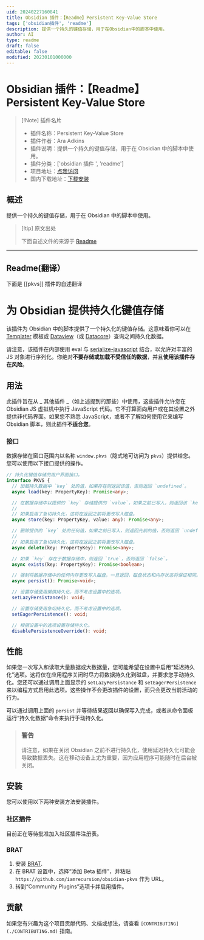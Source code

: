 ```yaml
---
uid: 20240227160841
title: Obsidian 插件：【Readme】Persistent Key-Value Store
tags: ['obsidian插件', 'readme']
description: 提供一个持久的键值存储，用于在Obsidian中的脚本中使用。
author: AI
type: readme
draft: false
editable: false
modified: 20230101000000
---
```


# Obsidian 插件：【Readme】Persistent Key-Value Store

> [!Note] 插件名片
> - 插件名称：Persistent Key-Value Store
> - 插件作者：Ara Adkins
> - 插件说明：提供一个持久的键值存储，用于在 Obsidian 中的脚本中使用。
> - 插件分类：['obsidian 插件 ', 'readme']
> - 项目地址：[点我访问](https://github.com/iamrecursion/obsidian-pkvs)
> - 国内下载地址：[下载安装](https://pkmer.cn/products/plugin/pluginMarket/?pkvs)

## 概述

提供一个持久的键值存储，用于在 Obsidian 中的脚本中使用。

> [!tip] 原文出处
>
>下面自述文件的来源于 [Readme](https://ghproxy.net/https://raw.githubusercontent.com/iamrecursion/obsidian-pkvs/master/README.md)

---

## Readme(翻译）

下面是 [[pkvs]] 插件的自述翻译

# 为 Obsidian 提供持久化键值存储

该插件为 Obsidian 中的脚本提供了一个持久化的键值存储。这意味着你可以在 [Templater](https://github.com/SilentVoid13/Templater) 模板或 [Dataview](https://github.com/blacksmithgu/obsidian-dataview)（或 [Datacore](https://github.com/blacksmithgu/datacore)）查询之间持久化数据。

请注意，该插件在内部使用 eval 与 [serialize-javascript](https://github.com/yahoo/serialize-javascript) 结合，以允许对丰富的 JS 对象进行序列化。你绝对**不要存储或加载不受信任的数据**，并且**使用该插件存在风险**。

## 用法

此插件旨在从 _ 其他插件 _（如上述提到的那些）中使用，这些插件允许您在 Obsidian JS 虚拟机中执行 JavaScript 代码。它不打算面向用户或在其设置之外提供非代码界面。如果您不熟悉 JavaScript，或者不了解如何使用它来编写 Obsidian 脚本，则此插件**不适合您**。

### 接口

数据存储在窗口范围内以名称 `window.pkvs`（隐式地可访问为 `pkvs`）提供给您。您可以使用以下接口提供的操作。

```ts
// 持久化键值存储的用户界面接口。
interface PKVS {
  // 加载持久数据中 `key` 处的值，如果存在则返回该值，否则返回 `undefined`。
  async load(key: PropertyKey): Promise<any>;

  // 在数据存储中以提供的 `key` 存储提供的 `value`，如果之前已写入，则返回该 `key` 处的先前值，否则返回 `undefined`。
  //
  // 如果启用了急切持久化，这将在返回之前将更改写入磁盘。
  async store(key: PropertyKey, value: any): Promise<any>;

  // 删除提供的 `key` 处的任何值，如果之前已写入，则返回先前的值，否则返回 `undefined`。
  //
  // 如果启用了急切持久化，这将在返回之前将更改写入磁盘。
  async delete(key: PropertyKey): Promise<any>;

  // 如果 `key` 存在于数据存储中，则返回 `true`，否则返回 `false`。
  async exists(key: PropertyKey): Promise<boolean>;

  // 强制将数据存储中的任何内存更改写入磁盘。一旦返回，磁盘状态和内存状态将保证相同。
  async persist(): Promise<void>;

  // 设置存储使用懒惰持久化，而不考虑设置中的选项。
  setLazyPersistance(): void;

  // 设置存储使用急切持久化，而不考虑设置中的选项。
  setEagerPersistence(): void;

  // 根据设置中的选项设置存储持久化。
  disablePersistenceOverride(): void;
```

## 性能

如果您一次写入和读取大量数据或大数据量，您可能希望在设置中启用“延迟持久化”选项。这将仅在应用程序关闭时尽力将数据持久化到磁盘，并要求您手动持久化。您还可以通过调用上面显示的 `setLazyPersistance` 和 `setEagerPersistence` 来以编程方式启用此选项。这些操作不会更改插件的设置，而只会更改当前活动的行为。

可以通过调用上面的 `persist` 并等待结果返回以确保写入完成，或者从命令面板运行“持久化数据”命令来执行手动持久化。

> ### 警告
>
> 请注意，如果在关闭 Obsidian 之前不进行持久化，使用延迟持久化可能会导致数据丢失。这在移动设备上尤为重要，因为应用程序可能随时在后台被关闭。

## 安装

您可以使用以下两种安装方法安装插件。

### 社区插件

目前正在等待批准加入社区插件注册表。

### BRAT

1. 安装 [BRAT](https://github.com/TfTHacker/obsidian42-brat).
2. 在 BRAT 设置中，选择“添加 Beta 插件”，并粘贴
   `https://github.com/iamrecursion/obsidian-pkvs` 作为 URL。
3. 转到“Community Plugins”选项卡并启用插件。

## 贡献

如果您有兴趣为这个项目贡献代码、文档或想法，请查看 `[CONTRIBUTING](./CONTRIBUTING.md)` 指南。

